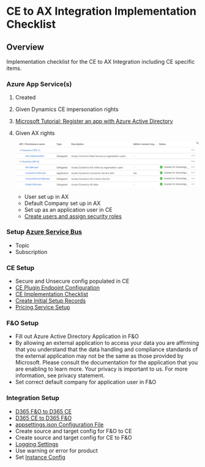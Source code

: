 ﻿
# CE to AX Integration Implementation Checklist

## Overview
Implementation checklist for the CE to AX Integration including CE specific items. 

### Azure App Service(s)
1. Created
2. Given Dynamics CE impersonation rights 
3. [Microsoft Tutorial: Register an app with Azure Active Directory](https://docs.microsoft.com/en-us/powerapps/developer/common-data-service/walkthrough-register-app-azure-active-directory)
4. Given AX rights

    ![IntegrationAXrights](./assets/images/IntegrationAXrights.png)

    - User set up in AX
    - Default Company set up in AX
    - Set up as an application user in CE
    - [Create users and assign security roles](https://docs.microsoft.com/en-us/power-platform/admin/create-users-assign-online-security-roles#create-an-application-user)

### Setup [Azure Service Bus](https://docs.microsoft.com/en-us/azure/service-bus-messaging/service-bus-messaging-overview)
   - Topic
   - Subscription

### CE Setup
   - Secure and Unsecure config populated in CE
   - [CE Plugin Endpoint Configuration](CE_Plugin_Endpoint_Configuration.md)
   - [CE Implementation Checklist](CE_Implementation_Checklist.md)
   - [Create Initial Setup Records](CE_Setup_Records.md)
   - [Pricing Service Setup](Pricing_Service_Setup.md)

### F&O Setup
   - Fill out Azure Active Directory Application in F&O
   - By allowing an external application to access your data you are affirming that you understand that the data handling and compliance standards of the external application may not be the same as those provided by Microsoft. Please consult the documentation for the application that you are enabling to learn more. Your privacy is important to us. For more information, see privacy statement.
   - Set correct default company for application user in F&O

### Integration Setup
   - [D365 F&O to D365 CE](D365-F&O-to-D365-CE.md)
   - [D365 CE to D365 F&O](D365-CE-to-D365-F&O.md)
   - [appsettings.json Configuration File](appsettings.json.md)
   - Create source and target config for F&O to CE
   - Create source and target config for CE to F&O
   - [Logging Settings](Logging.md)
   - Use warning or error for product
   - Set [Instance Config](InstanceConfig.md)
